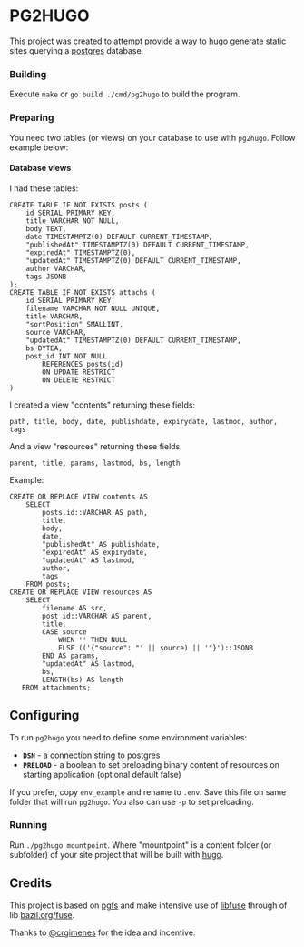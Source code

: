 # PG2HUGO

This project was created to attempt provide a way to [hugo](https://gohugo.io) generate static sites querying a [postgres](https://www.postgresql.org/) database.

### Building
Execute `make` or `go build ./cmd/pg2hugo` to build the program.

### Preparing
You need two tables (or views) on your database to use with `pg2hugo`.
Follow example below:

#### Database views

I had these tables:
```
CREATE TABLE IF NOT EXISTS posts (
    id SERIAL PRIMARY KEY,
    title VARCHAR NOT NULL,
    body TEXT,
    date TIMESTAMPTZ(0) DEFAULT CURRENT_TIMESTAMP,
    "publishedAt" TIMESTAMPTZ(0) DEFAULT CURRENT_TIMESTAMP,
    "expiredAt" TIMESTAMPTZ(0),
    "updatedAt" TIMESTAMPTZ(0) DEFAULT CURRENT_TIMESTAMP,
    author VARCHAR,
    tags JSONB
);
CREATE TABLE IF NOT EXISTS attachs (
    id SERIAL PRIMARY KEY,
    filename VARCHAR NOT NULL UNIQUE,
    title VARCHAR,
    "sortPosition" SMALLINT,
    source VARCHAR,
    "updatedAt" TIMESTAMPTZ(0) DEFAULT CURRENT_TIMESTAMP,
    bs BYTEA,
    post_id INT NOT NULL
        REFERENCES posts(id)
        ON UPDATE RESTRICT
        ON DELETE RESTRICT
)
```
I created a view "contents" returning these fields:

    path, title, body, date, publishdate, expirydate, lastmod, author, tags

And a view "resources" returning these fields:

    parent, title, params, lastmod, bs, length

Example:
```
CREATE OR REPLACE VIEW contents AS
    SELECT
        posts.id::VARCHAR AS path,
        title,
        body,
        date,
        "publishedAt" AS publishdate,
        "expiredAt" AS expirydate,
        "updatedAt" AS lastmod,
        author,
        tags
    FROM posts;
CREATE OR REPLACE VIEW resources AS
    SELECT
        filename AS src,
        post_id::VARCHAR AS parent,
        title,
        CASE source
            WHEN '' THEN NULL
            ELSE (('{"source": "' || source) || '"}')::JSONB
        END AS params,
        "updatedAt" AS lastmod,
        bs,
        LENGTH(bs) AS length
   FROM attachments;
```

## Configuring
To run `pg2hugo` you need to define some environment variables:

* **`DSN`** - a connection string to postgres
* **`PRELOAD`** - a boolean to set preloading binary content of resources on starting application (optional default false)

If you prefer, copy `env_example` and rename to `.env`. Save this file on same folder that will run `pg2hugo`. You also can use `-p` to set preloading.

### Running
Run `./pg2hugo mountpoint`. Where "mountpoint" is a content folder (or subfolder) of your site project that will be built with [hugo](https://gohugo.io).

## Credits
This project is based on [pgfs](https://github.com/crgimenes/pgfs) and make intensive use of [libfuse](https://github.com/libfuse/libfuse) through of lib [bazil.org/fuse](https://bazil.org/fuse).

Thanks to [@crgimenes](https://github.com/crgimenes) for the idea and incentive.